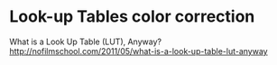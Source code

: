 # Look-up Tables color correction

What is a Look Up Table (LUT), Anyway?
http://nofilmschool.com/2011/05/what-is-a-look-up-table-lut-anyway
